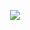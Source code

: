 <p align='center'>
    <p align='center'>
        <img src="https://media.giphy.com/media/sZi7SzKirqV57R7HHJ/giphy.gif">
    </p>
</p>

